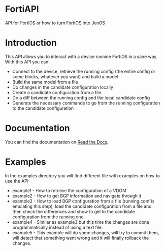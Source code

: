 FortiAPI
========

API for FortiOS or how to turn FortiOS into JunOS

Introduction
============

This API allows you to interact with a device runnine FortiOS in a sane way. With this API you can:

* Connect to the device, retrieve the running config (the entire config or some blocks, whatever you want) and build a model
* Build the same model from a file
* Do changes in the candidate configuration locally
* Create a candidate configuration from a file
* Do a diff between the running config and the local candidate config
* Generate the necessary commands to go from the running configuration to the candidate configuration

Documentation
=============

You can find the documentation on [Read the Docs](http://pyfg.readthedocs.org/en/latest/index.html).

Examples
========

In the examples directory you will find different file with examples on how to use the API:

* example1 - How to retrieve the configuration of a VDOM
* example2 - How to get BGP information and navigate through it
* example3 - How to load BGP configuration from a file (running.conf is emulating this step), load the candidate configuration from a file and then check the differences and show to get to the candidate configuration from the running one.
* example4 - Similar as example3 but this time the changes are done programmatically instead of using a text file.
* example5 - This example will do some changes, will try to commit them, will detect that something went wrong and it will finally rollback the changes.
